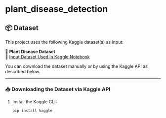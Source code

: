 # plant_disease_detection

## 📦 Dataset

This project uses the following Kaggle dataset(s) as input:

📁 **Plant Disease Dataset**  
🔗 [Input Dataset Used in Kaggle Notebook](https://www.kaggle.com/code/gallo33henrique/plant-disease-cnn-1-mobilenetv2-vgg16/input)

You can download the dataset manually or by using the Kaggle API as described below.

---

### 📥 Downloading the Dataset via Kaggle API

1. Install the Kaggle CLI:

   ```bash
   pip install kaggle
